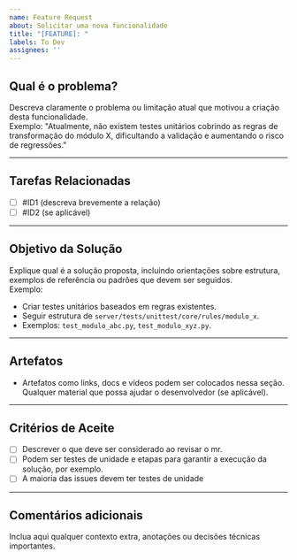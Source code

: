 ```yaml
---
name: Feature Request
about: Solicitar uma nova funcionalidade
title: "[FEATURE]: "
labels: To Dev
assignees: ''
---
```


## Qual é o problema?

Descreva claramente o problema ou limitação atual que motivou a criação desta funcionalidade.  
Exemplo: "Atualmente, não existem testes unitários cobrindo as regras de transformação do módulo X, dificultando a validação e aumentando o risco de regressões."

---

## Tarefas Relacionadas

- [ ] #ID1 (descreva brevemente a relação)
- [ ] #ID2 (se aplicável)

---

## Objetivo da Solução

Explique qual é a solução proposta, incluindo orientações sobre estrutura, exemplos de referência ou padrões que devem ser seguidos.  
Exemplo:  
- Criar testes unitários baseados em regras existentes.  
- Seguir estrutura de `server/tests/unittest/core/rules/modulo_x`.  
- Exemplos: `test_modulo_abc.py`, `test_modulo_xyz.py`.

---  

## Artefatos

- Artefatos como links, docs e vídeos podem ser colocados nessa seção. Qualquer material que possa ajudar o desenvolvedor (se aplicável).

---  

## Critérios de Aceite

- [ ] Descrever o que deve ser considerado ao revisar o mr.
- [ ] Podem ser testes de unidade e etapas para garantir a execução da solução, por exemplo.
- [ ] A maioria das issues devem ter testes de unidade

---

## Comentários adicionais

Inclua aqui qualquer contexto extra, anotações ou decisões técnicas importantes.
